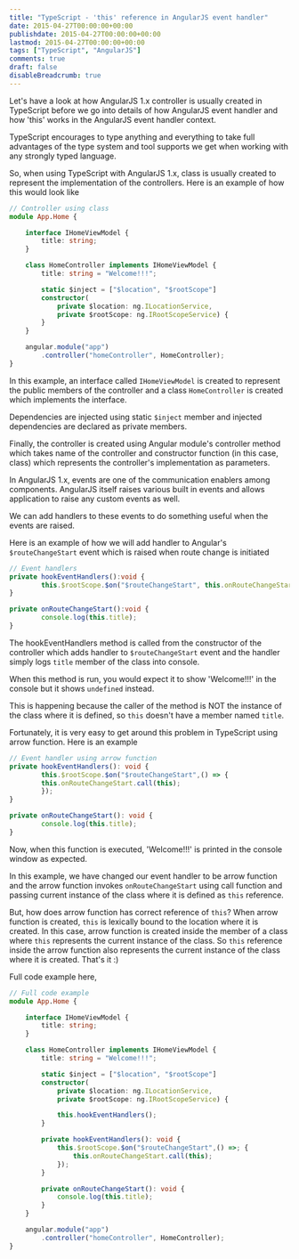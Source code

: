 ```yaml
---
title: "TypeScript - 'this' reference in AngularJS event handler"
date: 2015-04-27T00:00:00+00:00
publishdate: 2015-04-27T00:00:00+00:00
lastmod: 2015-04-27T00:00:00+00:00
tags: ["TypeScript", "AngularJS"]
comments: true
draft: false
disableBreadcrumb: true
---
```


<p>Let's have a look at how AngularJS 1.x controller is usually created in TypeScript before we go into details of how AngularJS event handler and how 'this' works in the AngularJS event handler context. </p>
<p>TypeScript encourages to type anything and everything to take full advantages of the type system and tool supports we get when working with any strongly typed language.</p><!-- more -->
<p>So, when using TypeScript with AngularJS 1.x, class is usually created to represent the implementation of the controllers. Here is an example of how this would look like</p>

```ts
// Controller using class
module App.Home {

    interface IHomeViewModel {
        title: string;
    }

    class HomeController implements IHomeViewModel {
        title: string = "Welcome!!!";

        static $inject = ["$location", "$rootScope"]
        constructor(
            private $location: ng.ILocationService,
            private $rootScope: ng.IRootScopeService) {
        }
    }

    angular.module("app")
        .controller("homeController", HomeController);
}
```

In this example, an interface called `IHomeViewModel` is created to represent the public members of the controller and a class `HomeController` is created which implements the interface.</p>

Dependencies are injected using static `$inject` member and injected dependencies are declared as private members.

<p>Finally, the controller is created using Angular module's controller method which takes name of the controller and constructor function (in this case, class) which represents the controller's implementation as parameters. </p>

<p>In AngularJS 1.x, events are one of the communication enablers among components. AngularJS itself raises various built in events and allows application to raise any custom events as well.</p>
<p>We can add handlers to these events to do something useful when the events are raised.</p>

Here is an example of how we will add handler to Angular's `$routeChangeStart` event which is raised when route change is initiated

```ts
// Event handlers
private hookEventHandlers():void {
        this.$rootScope.$on("$routeChangeStart", this.onRouteChangeStart);
}

private onRouteChangeStart():void {
        console.log(this.title);
}
```
The hookEventHandlers method is called from the constructor of the controller which adds handler to `$routeChangeStart` event and the handler simply logs `title` member of the class into console.

When this method is run, you would expect it to show 'Welcome!!!' in the console but it shows `undefined` instead.

This is happening because the caller of the method is NOT the instance of the class where it is defined, so `this` doesn't have a member named `title`.
<p>Fortunately, it is very easy to get around this problem in TypeScript using arrow function. Here is an example</p>

```ts
// Event handler using arrow function
private hookEventHandlers(): void {
        this.$rootScope.$on("$routeChangeStart",() => {
        this.onRouteChangeStart.call(this);
        });
}

private onRouteChangeStart(): void {
        console.log(this.title);
}
```
<p>Now, when this function is executed, 'Welcome!!!' is printed in the console window as expected.</p>

In this example, we have changed our event handler to be arrow function and the arrow function invokes `onRouteChangeStart` using call function and passing current instance of the class where it is defined as `this` reference.

But, how does arrow function has correct reference of `this`? When arrow function is created, `this` is lexically bound to the location where it is created. In this case, arrow function is created inside the member of a class where `this` represents the current instance of the class. So `this` reference inside the arrow function also represents the current instance of the class where it is created. That's it :)
<p>Full code example here,</p>

```ts
// Full code example
module App.Home {

    interface IHomeViewModel {
        title: string;
    }

    class HomeController implements IHomeViewModel {
        title: string = "Welcome!!!";

        static $inject = ["$location", "$rootScope"]
        constructor(
            private $location: ng.ILocationService,
            private $rootScope: ng.IRootScopeService) {

            this.hookEventHandlers();
        }

        private hookEventHandlers(): void {
            this.$rootScope.$on("$routeChangeStart",() =>; {
                this.onRouteChangeStart.call(this);
            });
        }

        private onRouteChangeStart(): void {
            console.log(this.title);
        }
    }

    angular.module("app")
        .controller("homeController", HomeController);
}
```